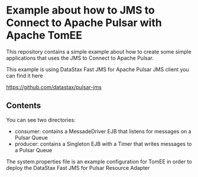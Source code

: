 # Example about how to JMS to Connect to Apache Pulsar with Apache TomEE

This repository contains a simple example about how to create some simple applications
that uses the JMS to Connect to Apache Pulsar.

This example is using DataStax Fast JMS for Apache Pulsar JMS client
you can find it here

https://github.com/datastax/pulsar-jms

## Contents

You can see two directories:
- consumer: contains a MessadeDriver EJB that listens for messages on a Pulsar Queue
- producer: contains a Singleton EJB with a Timer that writes messages to a Pulsar Queue

The system.properties file is an example configuration for TomEE in order to deploy the DataStax Fast JMS for Pulsar Resource Adapter

  
